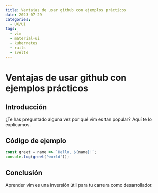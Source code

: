 ```yaml
---
title: Ventajas de usar github con ejemplos prácticos
date: 2023-07-29
categories:
  - UX/UI
tags:
  - vim
  - material-ui
  - kubernetes
  - rails
  - svelte
---
```


# Ventajas de usar github con ejemplos prácticos

## Introducción

¿Te has preguntado alguna vez por qué vim es tan popular? Aquí te lo explicamos.

## Código de ejemplo

```javascript
const greet = name => `Hello, ${name}!`;
console.log(greet('world'));
```

## Conclusión

Aprender vim es una inversión útil para tu carrera como desarrollador.